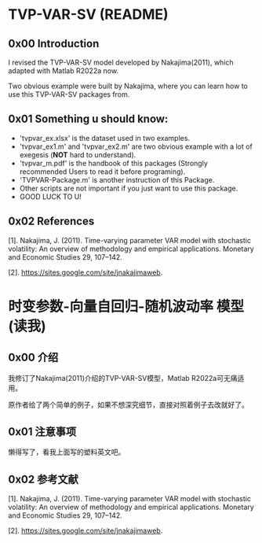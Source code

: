 # TVP-VAR-SV (README)

## 0x00 Introduction

I revised the TVP-VAR-SV model developed by Nakajima(2011), which adapted with Matlab R2022a now.

Two obvious example were built by Nakajima, where you can learn how to use this TVP-VAR-SV packages from.

## 0x01 Something u should know:

- 'tvpvar_ex.xlsx' is the dataset used in two examples.
- 'tvpvar_ex1.m' and 'tvpvar_ex2.m' are two obvious example with a lot of exegesis (**NOT** hard to understand).
- 'tvpvar_m.pdf' is the handbook of this packages (Strongly recommended Users to read it before programing).
- 'TVPVAR-Package.m' is another instruction of this Package.
- Other scripts are not important if you just want to use this package.
- GOOD LUCK TO U!

## 0x02 References

[1]. Nakajima, J. (2011). Time-varying parameter VAR model with stochastic volatility: An overview of methodology and empirical applications. Monetary and Economic Studies 29, 107–142.

[2]. https://sites.google.com/site/jnakajimaweb.

# 时变参数-向量自回归-随机波动率 模型 (读我)

## 0x00 介绍

我修订了Nakajima(2011)介绍的TVP-VAR-SV模型，Matlab R2022a可无痛适用。

原作者给了两个简单的例子，如果不想深究细节，直接对照着例子去改就好了。

## 0x01 注意事项

懒得写了，看我上面写的塑料英文吧。

## 0x02 参考文献


[1]. Nakajima, J. (2011). Time-varying parameter VAR model with stochastic volatility: An overview of methodology and empirical applications. Monetary and Economic Studies 29, 107–142.

[2]. https://sites.google.com/site/jnakajimaweb.
